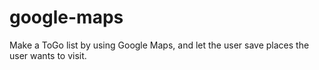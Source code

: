 # google-maps
Make a ToGo list by using Google Maps, and let the user save places the user wants to visit.
